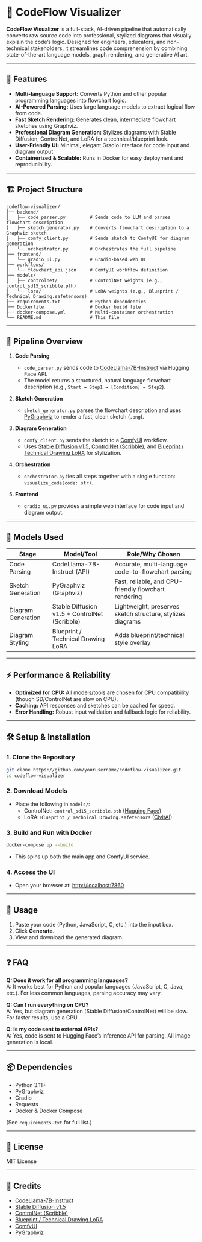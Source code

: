 # 🧠 CodeFlow Visualizer

**CodeFlow Visualizer** is a full-stack, AI-driven pipeline that automatically converts raw source code into professional, stylized diagrams that visually explain the code’s logic. Designed for engineers, educators, and non-technical stakeholders, it streamlines code comprehension by combining state-of-the-art language models, graph rendering, and generative AI art.

---

## 🚀 Features

- **Multi-language Support:** Converts Python and other popular programming languages into flowchart logic.
- **AI-Powered Parsing:** Uses large language models to extract logical flow from code.
- **Fast Sketch Rendering:** Generates clean, intermediate flowchart sketches using Graphviz.
- **Professional Diagram Generation:** Stylizes diagrams with Stable Diffusion, ControlNet, and LoRA for a technical/blueprint look.
- **User-Friendly UI:** Minimal, elegant Gradio interface for code input and diagram output.
- **Containerized & Scalable:** Runs in Docker for easy deployment and reproducibility.

---

## 🏗️ Project Structure

```
codeflow-visualizer/
├── backend/
│   ├── code_parser.py         # Sends code to LLM and parses flowchart description
│   ├── sketch_generator.py    # Converts flowchart description to a Graphviz sketch
│   ├── comfy_client.py        # Sends sketch to ComfyUI for diagram generation
│   └── orchestrator.py        # Orchestrates the full pipeline
├── frontend/
│   └── gradio_ui.py           # Gradio-based web UI
├── workflows/
│   └── flowchart_api.json     # ComfyUI workflow definition
├── models/
│   ├── controlnet/            # ControlNet weights (e.g., control_sd15_scribble.pth)
│   └── lora/                  # LoRA weights (e.g., Blueprint / Technical Drawing.safetensors)
├── requirements.txt           # Python dependencies
├── Dockerfile                 # Docker build file
├── docker-compose.yml         # Multi-container orchestration
└── README.md                  # This file
```

---

## 🧩 Pipeline Overview

1. **Code Parsing**
    - `code_parser.py` sends code to [CodeLlama-7B-Instruct](https://huggingface.co/codellama/CodeLlama-7b-Instruct-hf) via Hugging Face API.
    - The model returns a structured, natural language flowchart description (e.g., `Start → Step1 → [Condition] → Step2`).

2. **Sketch Generation**
    - `sketch_generator.py` parses the flowchart description and uses [PyGraphviz](https://pygraphviz.github.io/) to render a fast, clean sketch (`.png`).

3. **Diagram Generation**
    - `comfy_client.py` sends the sketch to a [ComfyUI](https://github.com/comfyanonymous/ComfyUI) workflow.
    - Uses [Stable Diffusion v1.5](https://huggingface.co/runwayml/stable-diffusion-v1-5), [ControlNet (Scribble)](https://huggingface.co/lllyasviel/ControlNet), and [Blueprint / Technical Drawing LoRA](https://civitai.com/models/36659) for stylization.

4. **Orchestration**
    - `orchestrator.py` ties all steps together with a single function: `visualize_code(code: str)`.

5. **Frontend**
    - `gradio_ui.py` provides a simple web interface for code input and diagram output.

---

## 🧠 Models Used

| Stage                | Model/Tool                                      | Role/Why Chosen                                                                 |
|----------------------|-------------------------------------------------|---------------------------------------------------------------------------------|
| Code Parsing         | CodeLlama-7B-Instruct (API)                     | Accurate, multi-language code-to-flowchart parsing                              |
| Sketch Generation    | PyGraphviz (Graphviz)                           | Fast, reliable, and CPU-friendly flowchart rendering                            |
| Diagram Generation   | Stable Diffusion v1.5 + ControlNet (Scribble)   | Lightweight, preserves sketch structure, stylizes diagrams                      |
| Diagram Styling      | Blueprint / Technical Drawing LoRA              | Adds blueprint/technical style overlay                                          |

---

## ⚡ Performance & Reliability

- **Optimized for CPU:** All models/tools are chosen for CPU compatibility (though SD/ControlNet are slow on CPU).
- **Caching:** API responses and sketches can be cached for speed.
- **Error Handling:** Robust input validation and fallback logic for reliability.

---

## 🛠️ Setup & Installation

### 1. **Clone the Repository**
```sh
git clone https://github.com/yourusername/codeflow-visualizer.git
cd codeflow-visualizer
```

### 2. **Download Models**
- Place the following in `models/`:
    - ControlNet: `control_sd15_scribble.pth` ([Hugging Face](https://huggingface.co/lllyasviel/ControlNet))
    - LoRA: `Blueprint / Technical Drawing.safetensors` ([CivitAI](https://civitai.com/models/36659))

### 3. **Build and Run with Docker**
```sh
docker-compose up --build
```
- This spins up both the main app and ComfyUI service.

### 4. **Access the UI**
- Open your browser at: [http://localhost:7860](http://localhost:7860)

---

## 📝 Usage

1. Paste your code (Python, JavaScript, C, etc.) into the input box.
2. Click **Generate**.
3. View and download the generated diagram.

---

## ❓ FAQ

**Q: Does it work for all programming languages?**  
A: It works best for Python and popular languages (JavaScript, C, Java, etc.). For less common languages, parsing accuracy may vary.

**Q: Can I run everything on CPU?**  
A: Yes, but diagram generation (Stable Diffusion/ControlNet) will be slow. For faster results, use a GPU.

**Q: Is my code sent to external APIs?**  
A: Yes, code is sent to Hugging Face’s Inference API for parsing. All image generation is local.

---

## 📦 Dependencies

- Python 3.11+
- PyGraphviz
- Gradio
- Requests
- Docker & Docker Compose

(See `requirements.txt` for full list.)

---

## 📜 License

MIT License

---

## 🙏 Credits

- [CodeLlama-7B-Instruct](https://huggingface.co/codellama/CodeLlama-7b-Instruct-hf)
- [Stable Diffusion v1.5](https://huggingface.co/runwayml/stable-diffusion-v1-5)
- [ControlNet (Scribble)](https://huggingface.co/lllyasviel/ControlNet)
- [Blueprint / Technical Drawing LoRA](https://civitai.com/models/36659)
- [ComfyUI](https://github.com/comfyanonymous/ComfyUI)
- [PyGraphviz](https://pygraphviz.github.io/)
